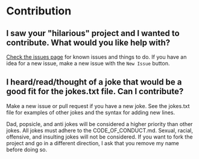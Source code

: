 # Contribution

## I saw your "hilarious" project and I wanted to contribute.  What would you like help with?

[Check the issues page](https://github.com/TechnologyClassroom/hitme/issues) for known issues and things to do.  If you have an idea for a new issue, make a new issue with the `New Issue` button.

## I heard/read/thought of a joke that would be a good fit for the jokes.txt file.  Can I contribute?

Make a new issue or pull request if you have a new joke.  See the jokes.txt file for examples of other jokes and the syntax for adding new lines.

Dad, popsicle, and anti jokes will be considered a higher priority than other jokes.  All jokes must adhere to the CODE_OF_CONDUCT.md.  Sexual, racial, offensive, and insulting jokes will not be considered.  If you want to fork the project and go in a different direction, I ask that you remove my name before doing so.
